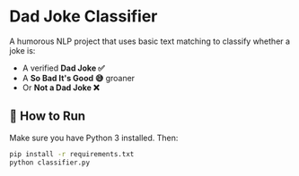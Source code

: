 # Dad Joke Classifier 

A humorous NLP project that uses basic text matching to classify whether a joke is:
- A verified **Dad Joke ✅**
- A **So Bad It's Good 😅** groaner
- Or **Not a Dad Joke ❌**

## 🔧 How to Run

Make sure you have Python 3 installed. Then:

```bash
pip install -r requirements.txt
python classifier.py

